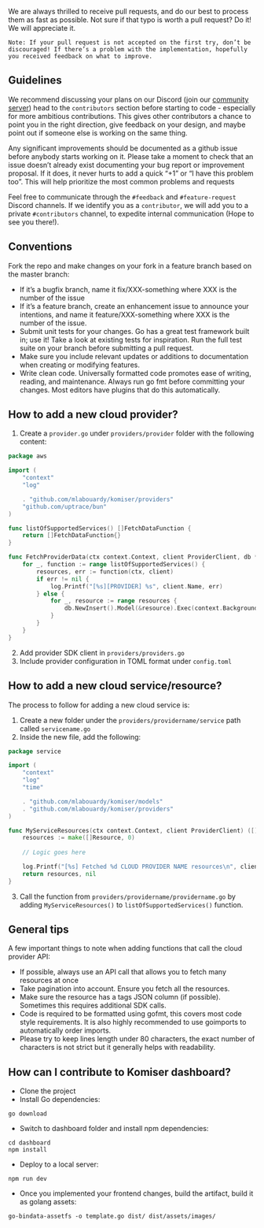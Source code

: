 We are always thrilled to receive pull requests, and do our best to process them as fast as possible. Not sure if that typo is worth a pull request? Do it! We will appreciate it.

`Note: If your pull request is not accepted on the first try, don’t be discouraged! If there’s a problem with the implementation, hopefully you received feedback on what to improve.`

## Guidelines 

We recommend discussing your plans on our Discord (join our <a href="https://discord.oraculi.io/">community server</a>) head to the `contributors` section before starting to code - especially for more ambitious contributions. This gives other contributors a chance to point you in the right direction, give feedback on your design, and maybe point out if someone else is working on the same thing.

Any significant improvements should be documented as a github issue before anybody starts working on it. Please take a moment to check that an issue doesn’t already exist documenting your bug report or improvement proposal. If it does, it never hurts to add a quick “+1” or “I have this problem too”. This will help prioritize the most common problems and requests

Feel free to communicate through the `#feedback` and `#feature-request` Discord channels. If we identify you as a `contributor`, we will add you to a private `#contributors` channel, to expedite internal communication (Hope to see you there!).

## Conventions

Fork the repo and make changes on your fork in a feature branch based on the master branch:

- If it’s a bugfix branch, name it fix/XXX-something where XXX is the number of the issue
- If it’s a feature branch, create an enhancement issue to announce your intentions, and name it feature/XXX-something where XXX is the number of the issue.
- Submit unit tests for your changes. Go has a great test framework built in; use it! Take a look at existing tests for inspiration. Run the full test suite on your branch before submitting a pull request.
- Make sure you include relevant updates or additions to documentation when creating or modifying features.
- Write clean code. Universally formatted code promotes ease of writing, reading, and maintenance. Always run go fmt before committing your changes. Most editors have plugins that do this automatically.

## How to add a new cloud provider?

1. Create a `provider.go` under `providers/provider` folder with the following content:

```go
package aws

import (
	"context"
	"log"

	. "github.com/mlabouardy/komiser/providers"
	"github.com/uptrace/bun"
)

func listOfSupportedServices() []FetchDataFunction {
	return []FetchDataFunction{}
}

func FetchProviderData(ctx context.Context, client ProviderClient, db *bun.DB) {
	for _, function := range listOfSupportedServices() {
		resources, err := function(ctx, client)
		if err != nil {
			log.Printf("[%s][PROVIDER] %s", client.Name, err)
		} else {
			for _, resource := range resources {
				db.NewInsert().Model(&resource).Exec(context.Background())
			}
		}
	}
}
```

2. Add provider SDK client in `providers/providers.go`
3. Include provider configuration in TOML format under `config.toml`

## How to add a new cloud service/resource?

The process to follow for adding a new cloud service is:

1. Create a new folder under the `providers/providername/service` path called `servicename.go`
2. Inside the new file, add the following:

```go
package service

import (
	"context"
	"log"
	"time"

	. "github.com/mlabouardy/komiser/models"
	. "github.com/mlabouardy/komiser/providers"
)

func MyServiceResources(ctx context.Context, client ProviderClient) ([]Resource, error) {
	resources := make([]Resource, 0)
	
    // Logic goes here

	log.Printf("[%s] Fetched %d CLOUD PROVIDER NAME resources\n", client.Name, len(resources))
	return resources, nil
}
```

3. Call the function from `providers/providername/providername.go` by adding `MyServiceResources()` to `listOfSupportedServices()` function.

## General tips

A few important things to note when adding functions that call the cloud provider API:

- If possible, always use an API call that allows you to fetch many resources at once
- Take pagination into account. Ensure you fetch all the resources.
- Make sure the resource has a tags JSON column (if possible). Sometimes this requires additional SDK calls.
- Code is required to be formatted using gofmt, this covers most code style requirements. It is also highly recommended to use goimports to automatically order imports.
- Please try to keep lines length under 80 characters, the exact number of characters is not strict but it generally helps with readability.

## How can I contribute to Komiser dashboard?

* Clone the project
* Install Go dependencies:

```
go download
```

* Switch to dashboard folder and install npm dependencies:

```
cd dashboard
npm install
```

* Deploy to a local server:

```
npm run dev
```

* Once you implemented your frontend changes, build the artifact, build it as golang assets:

```
go-bindata-assetfs -o template.go dist/ dist/assets/images/
```